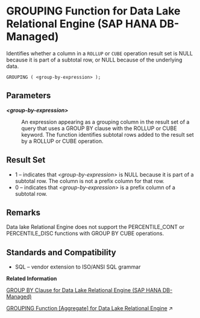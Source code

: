 <!-- loio259511aa310241949d6e8389561dc62c -->

# GROUPING Function for Data Lake Relational Engine \(SAP HANA DB-Managed\)

Identifies whether a column in a `ROLLUP` or `CUBE` operation result set is NULL because it is part of a subtotal row, or NULL because of the underlying data.



```
GROUPING ( <group-by-expression> ); 
```



<a name="loio259511aa310241949d6e8389561dc62c__section_x12_bqg_trb"/>

## Parameters


<dl>
<dt><b>

*<group-by-expression\>*

</b></dt>
<dd>

An expression appearing as a grouping column in the result set of a query that uses a GROUP BY clause with the ROLLUP or CUBE keyword. The function identifies subtotal rows added to the result set by a ROLLUP or CUBE operation.



</dd>
</dl>



<a name="loio259511aa310241949d6e8389561dc62c__section_ayp_bqg_trb"/>

## Result Set

-   1 – indicates that *<group-by-expression\>* is NULL because it is part of a subtotal row. The column is not a prefix column for that row.
-   0 – indicates that *<group-by-expression\>* is a prefix column of a subtotal row.



<a name="loio259511aa310241949d6e8389561dc62c__section_nm2_cqg_trb"/>

## Remarks

Data lake Relational Engine does not support the PERCENTILE\_CONT or PERCENTILE\_DISC functions with GROUP BY CUBE operations.



<a name="loio259511aa310241949d6e8389561dc62c__section_ugp_cqg_trb"/>

## Standards and Compatibility

-   SQL – vendor extension to ISO/ANSI SQL grammar

**Related Information**  


[GROUP BY Clause for Data Lake Relational Engine \(SAP HANA DB-Managed\)](../030-sql-statements/group-by-clause-for-data-lake-relational-engine-sap-hana-db-managed-86be6d9.md)

[GROUPING Function \[Aggregate\] for Data Lake Relational Engine](https://help.sap.com/viewer/19b3964099384f178ad08f2d348232a9/2023_4_QRC/en-US/a554461384f21015aca0af2a35f9c2a7.html "Identifies whether a column in a ROLLUP or CUBE operation result set is NULL because it is part of a subtotal row, or NULL because of the underlying data.") :arrow_upper_right:

